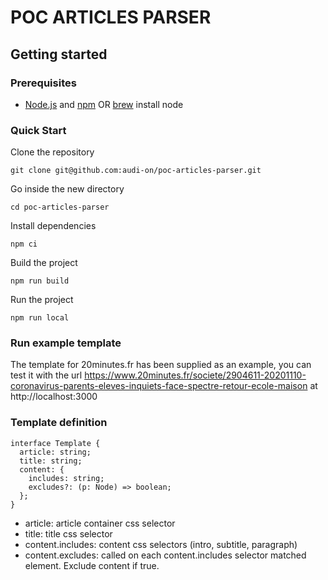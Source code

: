# POC ARTICLES PARSER

## Getting started

### Prerequisites

- [Node.js](https://nodejs.org) and [npm](https://www.npmjs.com/get-npm) OR [brew](https://brew.sh/index_fr) install node

### Quick Start

Clone the repository

```
git clone git@github.com:audi-on/poc-articles-parser.git
```

Go inside the new directory

```
cd poc-articles-parser
```

Install dependencies

```
npm ci
```

Build the project

```
npm run build
```

Run the project

```
npm run local
```

### Run example template

The template for 20minutes.fr has been supplied as an example, you can test it with the url https://www.20minutes.fr/societe/2904611-20201110-coronavirus-parents-eleves-inquiets-face-spectre-retour-ecole-maison at http://localhost:3000

### Template definition

```
interface Template {
  article: string;
  title: string;
  content: {
    includes: string;
    excludes?: (p: Node) => boolean;
  };
}
```

- article: article container css selector
- title: title css selector
- content.includes: content css selectors (intro, subtitle, paragraph)
- content.excludes: called on each content.includes selector matched element. Exclude content if true.

